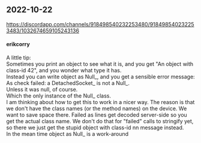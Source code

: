 ## 2022-10-22

https://discordapp.com/channels/918498540232253480/918498540232253483/1032674659105243136

#### erikcorry
A little tip:  
Sometimes you print an object to see what it is, and you get "An object with class-id 42", and you wonder what type it has.  
Instead you can write object as Null_, and you get a sensible error message: As check failed: a DetachedSocket_ is not a Null_.  
Unless it was null, of course.  
Which the only instance of the Null_ class.  
I am thinking about how to get this to work in a nicer way. The reason is that we don't have the class names (or the method names) on the device.  We want to save space there.  Failed as lines get decoded server-side so you get the actual class name.  We don't do that for "failed" calls to stringify yet, so there we just get the stupid object with class-id nn message instead.  
In the mean time object as Null_ is a work-around